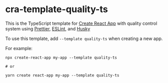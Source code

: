 # cra-template-quality-ts

This is the TypeScript template for
[Create React App](https://github.com/facebook/create-react-app) with quality
control system using [Prettier](https://prettier.io/),
[ESLint](https://eslint.org/), and [Husky](https://github.com/typicode/husky)

To use this template, add `--template quality-ts` when creating a new app.

For example:

```
npx create-react-app my-app --template quality-ts

# or

yarn create react-app my-app --template quality-ts
```

